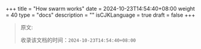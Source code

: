 +++
title = "How swarm works"
date = 2024-10-23T14:54:40+08:00
weight = 40
type = "docs"
description = ""
isCJKLanguage = true
draft = false
+++

> 原文: []()
>
> 收录该文档的时间：`2024-10-23T14:54:40+08:00`
